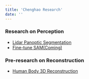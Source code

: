 ```yaml
---
title: 'Chenghao Research'
date: ''
---
```


### Research on Perception

- [Lidar Panoptic Segmentation](/en/2024/11/30/first-post/)
- [Fine-tune SAM(Coming)](/en/2024/12/01/first-post/)

### Pre-research on Reconstruction
- [Human Body 3D Reconstruction](/en/2025/01/10/first-post/)